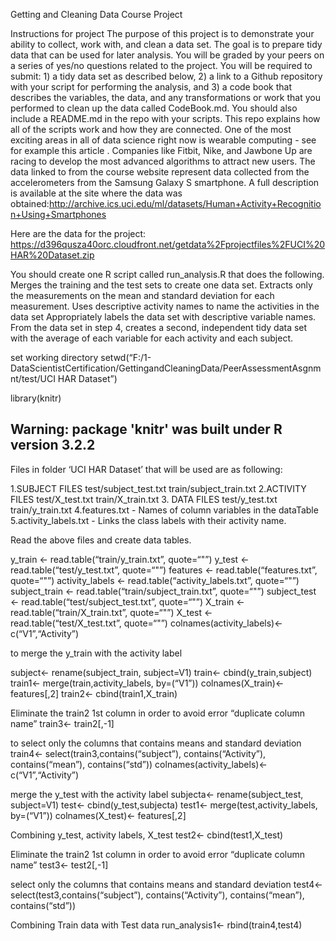 ﻿Getting and Cleaning Data Course Project

Instructions for project The purpose of this project is to demonstrate your ability to collect, work with, and clean a data set. The goal is to prepare tidy data that can be used for later analysis. You will be graded by your peers on a series of yes/no questions related to the project. You will be required to submit: 1) a tidy data set as described below, 2) a link to a Github repository with your script for performing the analysis, and 3) a code book that describes the variables, the data, and any transformations or work that you performed to clean up the data called CodeBook.md. You should also include a README.md in the repo with your scripts. This repo explains how all of the scripts work and how they are connected.
One of the most exciting areas in all of data science right now is wearable computing - see for example this article . Companies like Fitbit, Nike, and Jawbone Up are racing to develop the most advanced algorithms to attract new users. The data linked to from the course website represent data collected from the accelerometers from the Samsung Galaxy S smartphone. A full description is available at the site where the data was obtained:http://archive.ics.uci.edu/ml/datasets/Human+Activity+Recognition+Using+Smartphones

Here are the data for the project:
https://d396qusza40orc.cloudfront.net/getdata%2Fprojectfiles%2FUCI%20HAR%20Dataset.zip

You should create one R script called run_analysis.R that does the following.
Merges the training and the test sets to create one data set. Extracts only the measurements on the mean and standard deviation for each measurement. Uses descriptive activity names to name the activities in the data set Appropriately labels the data set with descriptive variable names. From the data set in step 4, creates a second, independent tidy data set with the average of each variable for each activity and each subject.

set working directory
setwd(“F:/1-DataScientistCertification/GettingandCleaningData/PeerAssessmentAsgnmnt/test/UCI HAR Dataset”)

library(knitr)
## Warning: package 'knitr' was built under R version 3.2.2

Files in folder ‘UCI HAR Dataset’ that will be used are as following:

1.SUBJECT FILES test/subject_test.txt train/subject_train.txt
2.ACTIVITY FILES test/X_test.txt train/X_train.txt
3.	DATA FILES test/y_test.txt train/y_train.txt
4.features.txt - Names of column variables in the dataTable
5.activity_labels.txt - Links the class labels with their activity name.


Read the above files and create data tables.

y_train <- read.table(“train/y_train.txt”, quote=“"”) y_test <- read.table(“test/y_test.txt”, quote=“"”)
features <- read.table(“features.txt”, quote=“"”) activity_labels <- read.table(“activity_labels.txt”, quote=“"”)
subject_train <- read.table(“train/subject_train.txt”, quote=“"”) subject_test <- read.table(“test/subject_test.txt”, quote=“"”)
X_train <- read.table(“train/X_train.txt”, quote=“"”) X_test <- read.table(“test/X_test.txt”, quote=“"”)
colnames(activity_labels)<- c(“V1”,“Activity”)


to merge the y_train with the activity label

subject<- rename(subject_train, subject=V1) train<- cbind(y_train,subject) train1<- merge(train,activity_labels, by=(“V1”))
colnames(X_train)<- features[,2]
train2<- cbind(train1,X_train)


Eliminate the train2 1st column in order to avoid error “duplicate column name”
train3<- train2[,-1]

to select only the columns that contains means and standard deviation
train4<- select(train3,contains(“subject”), contains(“Activity”), contains(“mean”), contains(“std”))
colnames(activity_labels)<- c(“V1”,“Activity”)


merge the y_test with the activity label
subjecta<- rename(subject_test, subject=V1) test<- cbind(y_test,subjecta) test1<- merge(test,activity_labels, by=(“V1”))
colnames(X_test)<- features[,2]


Combining y_test, activity labels, X_test
test2<- cbind(test1,X_test)


Eliminate the train2 1st column in order to avoid error “duplicate column name”
test3<- test2[,-1]


select only the columns that contains means and standard deviation
test4<- select(test3,contains(“subject”), contains(“Activity”), contains(“mean”), contains(“std”))


Combining Train data with Test data
run_analysis1<- rbind(train4,test4)

